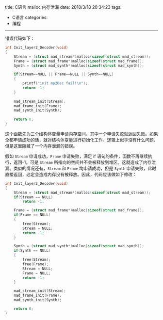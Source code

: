 title: C语言 malloc 内存泄漏
date: 2018/3/18 20:34:23
tags:
- C语言
categories:
- 编程
---


错误代码如下：

```c
int Init_layer2_Decoder(void)
{
	Stream = (struct mad_stream*)malloc(sizeof(struct mad_stream));
	Frame = (struct mad_frame*)malloc(sizeof(struct mad_frame));
	Synth = (struct mad_synth*)malloc(sizeof(struct mad_synth));

	if(Stream==NULL || Frame==NULL || Synth==NULL)
	{
		printf("init mp2Dec fail!\n");
		return -1;
	}
		
	mad_stream_init(Stream);
	mad_frame_init(Frame);
	mad_synth_init(Synth);
	
	return 0;
}

```

<!-- more -->

这个函数先为三个结构体变量申请内存空间，其中一个申请失败就返回失败。如果全都申请成功的话，就对结构体变量进行初始化工作。逻辑上似乎没有什么问题，但是这里隐藏了一个内存泄漏的错误。

假如 `Stream` 申请成功，`Frame` 申请失败，满足 if 语句的条件，函数不再继续执行，返回-1。可是 `Stream` 所指向的空间并不会被释放到堆区。这就造成了内存泄漏。类似的情况还有，`Stream` 和 `Frame` 均申请成功，但是 `Synth` 申请失败，此时直接返回，必定会造成内存没有被释放。因此，代码应该做如下修改：

```c
int Init_layer2_Decoder(void)
{
    Stream = (struct mad_stream*)malloc(sizeof(struct mad_stream));
    if(Stream == NULL)
        return -1;

	Frame = (struct mad_frame*)malloc(sizeof(struct mad_frame));
    if(Frame == NULL)
    {
        free(Stream);
        Stream = NULL;
        return -1;
    }

	Synth = (struct mad_synth*)malloc(sizeof(struct mad_synth));
    if(Synth == NULL)
    {
        free(Stream);
        free(Frame);
        Stream = NULL;
        Frame = NULL;
        return -1;
    }    

	mad_stream_init(Stream);
	mad_frame_init(Frame);
	mad_synth_init(Synth);

	return 0;
}

```